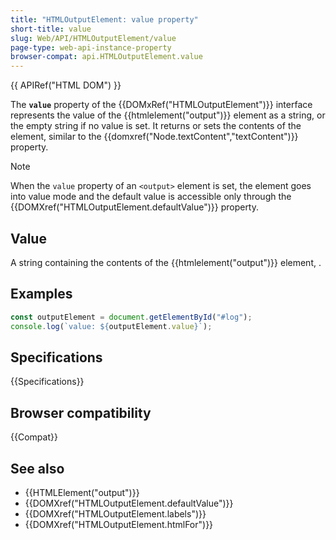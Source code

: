 ```yaml
---
title: "HTMLOutputElement: value property"
short-title: value
slug: Web/API/HTMLOutputElement/value
page-type: web-api-instance-property
browser-compat: api.HTMLOutputElement.value
---
```


{{ APIRef("HTML DOM") }}

The **`value`** property of the {{DOMxRef("HTMLOutputElement")}} interface represents the value of the {{htmlelement("output")}} element as a string, or the empty string if no value is set. It returns or sets the contents of the element, similar to the {{domxref("Node.textContent","textContent")}} property.

> [!NOTE]
> When the `value` property of an `<output>` element is set, the element goes into value mode and the default value is accessible only through the {{DOMXref("HTMLOutputElement.defaultValue")}} property.

## Value

A string containing the contents of the {{htmlelement("output")}} element, .

## Examples

```js
const outputElement = document.getElementById("#log");
console.log(`value: ${outputElement.value}`);
```

## Specifications

{{Specifications}}

## Browser compatibility

{{Compat}}

## See also

- {{HTMLElement("output")}}
- {{DOMXref("HTMLOutputElement.defaultValue")}}
- {{DOMXref("HTMLOutputElement.labels")}}
- {{DOMXref("HTMLOutputElement.htmlFor")}}
